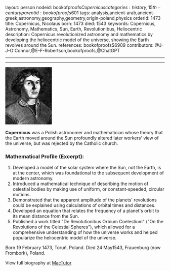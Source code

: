 layout: person
nodeid: bookofproofs$Copernicus
categories: history,15th-century
parentid: bookofproofs$601
tags: analysis,ancient-arab,ancient-greek,astronomy,geography,geometry,origin-poland,physics
orderid: 1473
title: Copernicus, Nicolaus
born: 1473
died: 1543
keywords: Copernicus, Astronomy, Mathematics, Sun, Earth, Revolutionibus, Heliocentric
description: Copernicus revolutionized astronomy and mathematics by developing the heliocentric model of the universe, showing the Earth revolves around the Sun.
references: bookofproofs$6909
contributors: @J-J-O'Connor,@E-F-Robertson,bookofproofs,@ChatGPT

---



---

![Copernicus.jpg](https://github.com/bookofproofs/bookofproofs.github.io/blob/main/_sources/_assets/images/portraits/Copernicus.jpg?raw=true)

**Copernicus** was a Polish astronomer and mathematician whose theory that the Earth moved around the Sun profoundly altered later workers' view of the universe, but was rejected by the Catholic church.

### Mathematical Profile (Excerpt):
1. Developed a model of the solar system where the Sun, not the Earth, is at the center, which was foundational to the subsequent development of modern astronomy.
2. Introduced a mathematical technique of describing the motion of celestial bodies by making use of uniform, or constant-speeded, circular motions.
3. Demonstrated that the apparent amplitude of the planets' revolutions could be explained using calculations of orbital times and distances.
4. Developed an equation that relates the frequency of a planet's orbit to its mean distance from the Sun.
5. Published a work titled "De Revolutionibus Orbium Coelestium" ("On the Revolutions of the Celestial Spheres"), which allowed for a comprehensive understanding of how the universe works and helped popularize the heliocentric model of the universe.

Born 19 February 1473, Toruń, Poland. Died 24 May1543, Frauenburg (now Frombork), Poland.

View full biography at [MacTutor](https://mathshistory.st-andrews.ac.uk/Biographies/Copernicus/)

